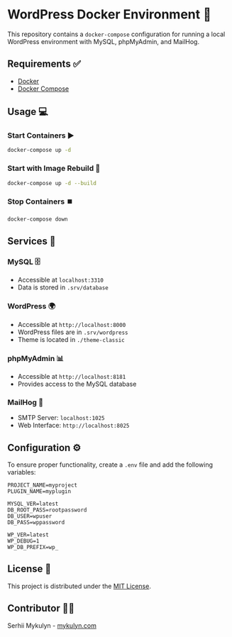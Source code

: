 # WordPress Docker Environment 🚀

This repository contains a `docker-compose` configuration for running a local WordPress environment with MySQL, phpMyAdmin, and MailHog. 

## Requirements ✅
- [Docker](https://www.docker.com/)
- [Docker Compose](https://docs.docker.com/compose/)

## Usage 💻

### Start Containers ▶️
```sh
docker-compose up -d
```

### Start with Image Rebuild 🔄
```sh
docker-compose up -d --build
```

### Stop Containers ⏹️
```sh
docker-compose down
```

## Services 🏢

### MySQL 🗄️️
- Accessible at `localhost:3310`
- Data is stored in `.srv/database`

### WordPress 🌍
- Accessible at `http://localhost:8000`
- WordPress files are in `.srv/wordpress`
- Theme is located in `./theme-classic`

### phpMyAdmin 📊
- Accessible at `http://localhost:8181`
- Provides access to the MySQL database

### MailHog 📧
- SMTP Server: `localhost:1025`
- Web Interface: `http://localhost:8025`

## Configuration ⚙️
To ensure proper functionality, create a `.env` file and add the following variables: 

```env
PROJECT_NAME=myproject
PLUGIN_NAME=myplugin

MYSQL_VER=latest
DB_ROOT_PASS=rootpassword
DB_USER=wpuser
DB_PASS=wppassword

WP_VER=latest
WP_DEBUG=1
WP_DB_PREFIX=wp_
```

## License 📜
This project is distributed under the [MIT License](LICENSE).

## Contributor 👨‍💻
Serhii Mykulyn - [mykulyn.com](https://mykulyn.com)

